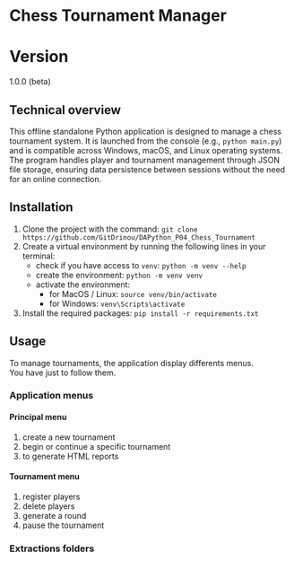 # Chess Tournament Manager

# Version
1.0.0 (beta)

## Technical overview
This offline standalone Python application is designed to manage a chess tournament system. 
It is launched from the console (e.g., `python main.py`) and is compatible across Windows, macOS, and Linux operating systems. 
The program handles player and tournament management through JSON file storage, ensuring data persistence between sessions without the need for an online connection.

## Installation
1. Clone the project with the command: `git clone https://github.com/GitDrinou/DAPython_P04_Chess_Tournament`
2. Create a virtual environment by running the following lines in your terminal:
   - check if you have access to `venv`: `python -m venv --help`
   - create the environment: `python -m venv venv`
   - activate the environment:
      - for MacOS / Linux: `source venv/bin/activate`
      - for Windows: `venv\Scripts\activate`
3. Install the required packages: `pip install -r requirements.txt`

## Usage

To manage tournaments, the application display differents menus.\
You have just to follow them.

### Application menus

#### Principal menu
1. create a new tournament
2. begin or continue a specific tournament
3. to generate HTML reports

#### Tournament menu
1. register players
2. delete players
3. generate a round
4. pause the tournament

### Extractions folders


